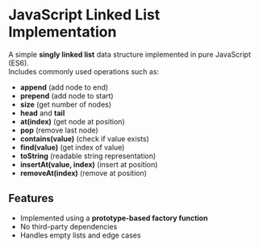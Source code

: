 # JavaScript Linked List Implementation

A simple **singly linked list** data structure implemented in pure JavaScript (ES6).  
Includes commonly used operations such as:

- **append** (add node to end)
- **prepend** (add node to start)
- **size** (get number of nodes)
- **head** and **tail**
- **at(index)** (get node at position)
- **pop** (remove last node)
- **contains(value)** (check if value exists)
- **find(value)** (get index of value)
- **toString** (readable string representation)
- **insertAt(value, index)** (insert at position)
- **removeAt(index)** (remove at position)

## Features

- Implemented using a **prototype-based factory function**
- No third-party dependencies
- Handles empty lists and edge cases
